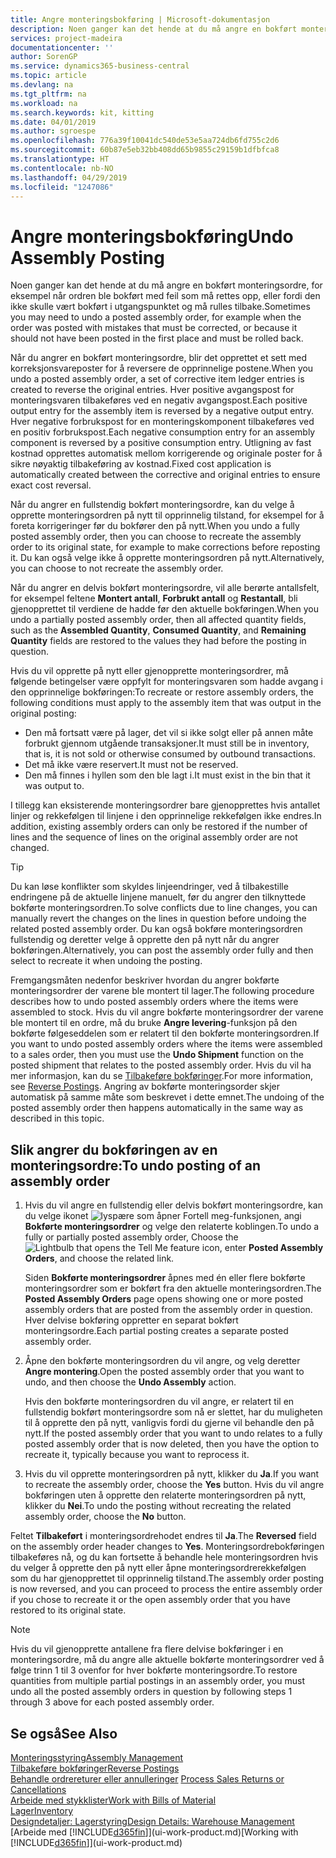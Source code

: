 ```yaml
---
title: Angre monteringsbokføring | Microsoft-dokumentasjon
description: Noen ganger kan det hende at du må angre en bokført monteringsordre, for eksempel når ordren ble bokført med feil som må rettes opp, eller fordi den ikke skulle vært bokført i utgangspunktet og må rulles tilbake.
services: project-madeira
documentationcenter: ''
author: SorenGP
ms.service: dynamics365-business-central
ms.topic: article
ms.devlang: na
ms.tgt_pltfrm: na
ms.workload: na
ms.search.keywords: kit, kitting
ms.date: 04/01/2019
ms.author: sgroespe
ms.openlocfilehash: 776a39f10041dc540de53e5aa724db6fd755c2d6
ms.sourcegitcommit: 60b87e5eb32bb408dd65b9855c29159b1dfbfca8
ms.translationtype: HT
ms.contentlocale: nb-NO
ms.lasthandoff: 04/29/2019
ms.locfileid: "1247086"
---
```

# <a name="undo-assembly-posting"></a><span data-ttu-id="4ac8b-103">Angre monteringsbokføring</span><span class="sxs-lookup"><span data-stu-id="4ac8b-103">Undo Assembly Posting</span></span>
<span data-ttu-id="4ac8b-104">Noen ganger kan det hende at du må angre en bokført monteringsordre, for eksempel når ordren ble bokført med feil som må rettes opp, eller fordi den ikke skulle vært bokført i utgangspunktet og må rulles tilbake.</span><span class="sxs-lookup"><span data-stu-id="4ac8b-104">Sometimes you may need to undo a posted assembly order, for example when the order was posted with mistakes that must be corrected, or because it should not have been posted in the first place and must be rolled back.</span></span>

<span data-ttu-id="4ac8b-105">Når du angrer en bokført monteringsordre, blir det opprettet et sett med korreksjonsvareposter for å reversere de opprinnelige postene.</span><span class="sxs-lookup"><span data-stu-id="4ac8b-105">When you undo a posted assembly order, a set of corrective item ledger entries is created to reverse the original entries.</span></span> <span data-ttu-id="4ac8b-106">Hver positive avgangspost for monteringsvaren tilbakeføres ved en negativ avgangspost.</span><span class="sxs-lookup"><span data-stu-id="4ac8b-106">Each positive output entry for the assembly item is reversed by a negative output entry.</span></span> <span data-ttu-id="4ac8b-107">Hver negative forbrukspost for en monteringskomponent tilbakeføres ved en positiv forbrukspost.</span><span class="sxs-lookup"><span data-stu-id="4ac8b-107">Each negative consumption entry for an assembly component is reversed by a positive consumption entry.</span></span> <span data-ttu-id="4ac8b-108">Utligning av fast kostnad opprettes automatisk mellom korrigerende og originale poster for å sikre nøyaktig tilbakeføring av kostnad.</span><span class="sxs-lookup"><span data-stu-id="4ac8b-108">Fixed cost application is automatically created between the corrective and original entries to ensure exact cost reversal.</span></span>  

<span data-ttu-id="4ac8b-109">Når du angrer en fullstendig bokført monteringsordre, kan du velge å opprette monteringsordren på nytt til opprinnelig tilstand, for eksempel for å foreta korrigeringer før du bokfører den på nytt.</span><span class="sxs-lookup"><span data-stu-id="4ac8b-109">When you undo a fully posted assembly order, then you can choose to recreate the assembly order to its original state, for example to make corrections before reposting it.</span></span> <span data-ttu-id="4ac8b-110">Du kan også velge ikke å opprette monteringsordren på nytt.</span><span class="sxs-lookup"><span data-stu-id="4ac8b-110">Alternatively, you can choose to not recreate the assembly order.</span></span>  

<span data-ttu-id="4ac8b-111">Når du angrer en delvis bokført monteringsordre, vil alle berørte antallsfelt, for eksempel feltene **Montert antall**, **Forbrukt antall** og **Restantall**, bli gjenopprettet til verdiene de hadde før den aktuelle bokføringen.</span><span class="sxs-lookup"><span data-stu-id="4ac8b-111">When you undo a partially posted assembly order, then all affected quantity fields, such as the **Assembled Quantity**, **Consumed Quantity**, and **Remaining Quantity** fields are restored to the values they had before the posting in question.</span></span>  

<span data-ttu-id="4ac8b-112">Hvis du vil opprette på nytt eller gjenopprette monteringsordrer, må følgende betingelser være oppfylt for monteringsvaren som hadde avgang i den opprinnelige bokføringen:</span><span class="sxs-lookup"><span data-stu-id="4ac8b-112">To recreate or restore assembly orders, the following conditions must apply to the assembly item that was output in the original posting:</span></span>  

-   <span data-ttu-id="4ac8b-113">Den må fortsatt være på lager, det vil si ikke solgt eller på annen måte forbrukt gjennom utgående transaksjoner.</span><span class="sxs-lookup"><span data-stu-id="4ac8b-113">It must still be in inventory, that is, it is not sold or otherwise consumed by outbound transactions.</span></span>  
-   <span data-ttu-id="4ac8b-114">Det må ikke være reservert.</span><span class="sxs-lookup"><span data-stu-id="4ac8b-114">It must not be reserved.</span></span>  
-   <span data-ttu-id="4ac8b-115">Den må finnes i hyllen som den ble lagt i.</span><span class="sxs-lookup"><span data-stu-id="4ac8b-115">It must exist in the bin that it was output to.</span></span>  

<span data-ttu-id="4ac8b-116">I tillegg kan eksisterende monteringsordrer bare gjenopprettes hvis antallet linjer og rekkefølgen til linjene i den opprinnelige rekkefølgen ikke endres.</span><span class="sxs-lookup"><span data-stu-id="4ac8b-116">In addition, existing assembly orders can only be restored if the number of lines and the sequence of lines on the original assembly order are not changed.</span></span>  

> [!TIP]  
>  <span data-ttu-id="4ac8b-117">Du kan løse konflikter som skyldes linjeendringer, ved å tilbakestille endringene på de aktuelle linjene manuelt, før du angrer den tilknyttede bokførte monteringsordren.</span><span class="sxs-lookup"><span data-stu-id="4ac8b-117">To solve conflicts due to line changes, you can manually revert the changes on the lines in question before undoing the related posted assembly order.</span></span> <span data-ttu-id="4ac8b-118">Du kan også bokføre monteringsordren fullstendig og deretter velge å opprette den på nytt når du angrer bokføringen.</span><span class="sxs-lookup"><span data-stu-id="4ac8b-118">Alternatively, you can post the assembly order fully and then select to recreate it when undoing the posting.</span></span>  

<span data-ttu-id="4ac8b-119">Fremgangsmåten nedenfor beskriver hvordan du angrer bokførte monteringsordrer der varene ble montert til lager.</span><span class="sxs-lookup"><span data-stu-id="4ac8b-119">The following procedure describes how to undo posted assembly orders where the items were assembled to stock.</span></span> <span data-ttu-id="4ac8b-120">Hvis du vil angre bokførte monteringsordrer der varene ble montert til en ordre, må du bruke **Angre levering**-funksjon på den bokførte følgeseddelen som er relatert til den bokførte monteringsordren.</span><span class="sxs-lookup"><span data-stu-id="4ac8b-120">If you want to undo posted assembly orders where the items were assembled to a sales order, then you must use the **Undo Shipment** function on the posted shipment that relates to the posted assembly order.</span></span> <span data-ttu-id="4ac8b-121">Hvis du vil ha mer informasjon, kan du se [Tilbakeføre bokføringer](finance-how-reverse-journal-posting.md).</span><span class="sxs-lookup"><span data-stu-id="4ac8b-121">For more information, see [Reverse Postings](finance-how-reverse-journal-posting.md).</span></span> <span data-ttu-id="4ac8b-122">Angring av bokførte monteringsorder skjer automatisk på samme måte som beskrevet i dette emnet.</span><span class="sxs-lookup"><span data-stu-id="4ac8b-122">The undoing of the posted assembly order then happens automatically in the same way as described in this topic.</span></span>  

## <a name="to-undo-posting-of-an-assembly-order"></a><span data-ttu-id="4ac8b-123">Slik angrer du bokføringen av en monteringsordre:</span><span class="sxs-lookup"><span data-stu-id="4ac8b-123">To undo posting of an assembly order</span></span>  
1.  <span data-ttu-id="4ac8b-124">Hvis du vil angre en fullstendig eller delvis bokført monteringsordre, kan du velge ikonet ![lyspære som åpner Fortell meg-funksjonen](media/ui-search/search_small.png "Fortell hva du vil gjøre"), angi **Bokførte monteringsordrer** og velge den relaterte koblingen.</span><span class="sxs-lookup"><span data-stu-id="4ac8b-124">To undo a fully or partially posted assembly order, Choose the ![Lightbulb that opens the Tell Me feature](media/ui-search/search_small.png "Tell me what you want to do") icon, enter **Posted Assembly Orders**, and choose the related link.</span></span>  

    <span data-ttu-id="4ac8b-125">Siden **Bokførte monteringsordrer** åpnes med én eller flere bokførte monteringsordrer som er bokført fra den aktuelle monteringsordren.</span><span class="sxs-lookup"><span data-stu-id="4ac8b-125">The **Posted Assembly Orders** page opens showing one or more posted assembly orders that are posted from the assembly order in question.</span></span> <span data-ttu-id="4ac8b-126">Hver delvise bokføring oppretter en separat bokført monteringsordre.</span><span class="sxs-lookup"><span data-stu-id="4ac8b-126">Each partial posting creates a separate posted assembly order.</span></span>  
2.  <span data-ttu-id="4ac8b-127">Åpne den bokførte monteringsordren du vil angre, og velg deretter **Angre montering**.</span><span class="sxs-lookup"><span data-stu-id="4ac8b-127">Open the posted assembly order that you want to undo, and then choose the **Undo Assembly** action.</span></span>  

    <span data-ttu-id="4ac8b-128">Hvis den bokførte monteringsordren du vil angre, er relatert til en fullstendig bokført monteringsordre som nå er slettet, har du muligheten til å opprette den på nytt, vanligvis fordi du gjerne vil behandle den på nytt.</span><span class="sxs-lookup"><span data-stu-id="4ac8b-128">If the posted assembly order that you want to undo relates to a fully posted assembly order that is now deleted, then you have the option to recreate it, typically because you want to reprocess it.</span></span>  
3.  <span data-ttu-id="4ac8b-129">Hvis du vil opprette monteringsordren på nytt, klikker du **Ja**.</span><span class="sxs-lookup"><span data-stu-id="4ac8b-129">If you want to recreate the assembly order, choose the **Yes** button.</span></span> <span data-ttu-id="4ac8b-130">Hvis du vil angre bokføringen uten å opprette den relaterte monteringsordren på nytt, klikker du **Nei**.</span><span class="sxs-lookup"><span data-stu-id="4ac8b-130">To undo the posting without recreating the related assembly order, choose the **No** button.</span></span>  

<span data-ttu-id="4ac8b-131">Feltet **Tilbakeført** i monteringsordrehodet endres til **Ja**.</span><span class="sxs-lookup"><span data-stu-id="4ac8b-131">The **Reversed** field on the assembly order header changes to **Yes**.</span></span> <span data-ttu-id="4ac8b-132">Monteringsordrebokføringen tilbakeføres nå, og du kan fortsette å behandle hele monteringsordren hvis du velger å opprette den på nytt eller åpne monteringsordrerekkefølgen som du har gjenopprettet til opprinnelig tilstand.</span><span class="sxs-lookup"><span data-stu-id="4ac8b-132">The assembly order posting is now reversed, and you can proceed to process the entire assembly order if you chose to recreate it or the open assembly order that you have restored to its original state.</span></span>  

> [!NOTE]  
>  <span data-ttu-id="4ac8b-133">Hvis du vil gjenopprette antallene fra flere delvise bokføringer i en monteringsordre, må du angre alle aktuelle bokførte monteringsordrer ved å følge trinn 1 til 3 ovenfor for hver bokførte monteringsordre.</span><span class="sxs-lookup"><span data-stu-id="4ac8b-133">To restore quantities from multiple partial postings in an assembly order, you must undo all the posted assembly orders in question by following steps 1 through 3 above for each posted assembly order.</span></span>  

## <a name="see-also"></a><span data-ttu-id="4ac8b-134">Se også</span><span class="sxs-lookup"><span data-stu-id="4ac8b-134">See Also</span></span>  
[<span data-ttu-id="4ac8b-135">Monteringsstyring</span><span class="sxs-lookup"><span data-stu-id="4ac8b-135">Assembly Management</span></span>](assembly-assemble-items.md)  
[<span data-ttu-id="4ac8b-136">Tilbakeføre bokføringer</span><span class="sxs-lookup"><span data-stu-id="4ac8b-136">Reverse Postings</span></span>](finance-how-reverse-journal-posting.md)  
<span data-ttu-id="4ac8b-137">[Behandle ordrereturer eller annulleringer](sales-how-process-sales-returns-cancellations.md)  </span><span class="sxs-lookup"><span data-stu-id="4ac8b-137">[Process Sales Returns or Cancellations](sales-how-process-sales-returns-cancellations.md)  </span></span>  
[<span data-ttu-id="4ac8b-138">Arbeide med stykklister</span><span class="sxs-lookup"><span data-stu-id="4ac8b-138">Work with Bills of Material</span></span>](inventory-how-work-BOMs.md)  
[<span data-ttu-id="4ac8b-139">Lager</span><span class="sxs-lookup"><span data-stu-id="4ac8b-139">Inventory</span></span>](inventory-manage-inventory.md)  
[<span data-ttu-id="4ac8b-140">Designdetaljer: Lagerstyring</span><span class="sxs-lookup"><span data-stu-id="4ac8b-140">Design Details: Warehouse Management</span></span>](design-details-warehouse-management.md)  
<span data-ttu-id="4ac8b-141">[Arbeide med [!INCLUDE[d365fin](includes/d365fin_md.md)]](ui-work-product.md)</span><span class="sxs-lookup"><span data-stu-id="4ac8b-141">[Working with [!INCLUDE[d365fin](includes/d365fin_md.md)]](ui-work-product.md)</span></span>
